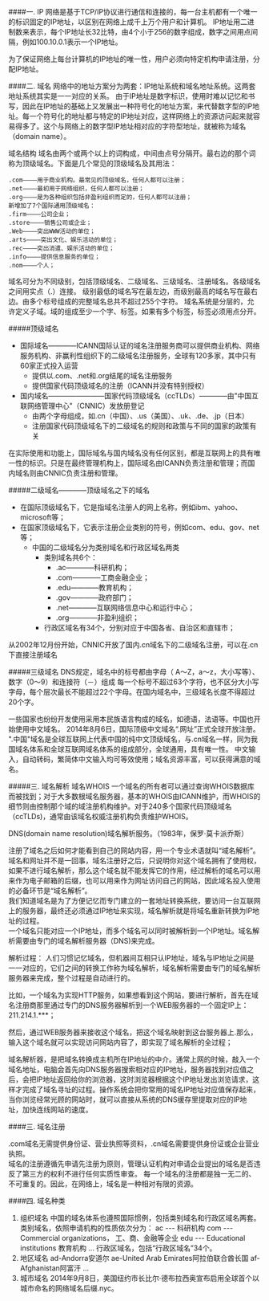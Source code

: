 ####一. IP
网络是基于TCP/IP协议进行通信和连接的，每一台主机都有一个唯一的标识固定的IP地址，以区别在网络上成千上万个用户和计算机。
IP地址用二进制数来表示，每个IP地址长32比特，由4个小于256的数字组成，数字之间用点间隔，例如100.10.0.1表示一个IP地址。

为了保证网络上每台计算机的IP地址的唯一性，用户必须向特定机构申请注册，分配IP地址。

####二. 域名
网络中的地址方案分为两套：IP地址系统和域名地址系统。这两套地址系统其实是一一对应的关系。
由于IP地址是数字标识，使用时难以记忆和书写，因此在IP地址的基础上又发展出一种符号化的地址方案，来代替数字型的IP地址。每一个符号化的地址都与特定的IP地址对应，这样网络上的资源访问起来就容易得多了。这个与网络上的数字型IP地址相对应的字符型地址，就被称为域名（domain name）。

域名结构
域名由两个或两个以上的词构成，中间由点号分隔开。最右边的那个词称为顶级域名。下面是几个常见的顶级域名及其用法：

    .com————用于商业机构。最常见的顶级域名，任何人都可以注册；
    .net————最初用于网络组织，任何人都可以注册；
    .org————是为各种组织包括非盈利组织而定的，任何人都可以注册；
    新增加了7个国际通用顶级域名：
    .firm————公司企业；
    .store————销售公司或企业；
    .Web————突出WWW活动的单位；
    .arts————突出文化、娱乐活动的单位；
    .rec————突出消遣、娱乐活动的单位；
    .info————提供信息服务的单位；
    .nom————个人；

域名可分为不同级别，包括顶级域名、二级域名、三级域名、注册域名。各级域名之间用实点（.）连接。
级别最低的域名写在最左边，而级别最高的域名写在最右边。由多个标号组成的完整域名总共不超过255个字符。
域名系统是分层的，允许定义子域。域的组成至少一个字、标签。如果有多个标签，标签必须用点分开。

#####顶级域名
- 国际域名————ICANN国际认证的域名注册服务商可以提供商业机构、网络服务机构、非赢利性组织下的二级域名注册服务，全球有120多家，其中只有60家正式投入运营
    + 提供以.com、.net和.org结尾的域名注册服务
    + 提供国家代码顶级域名的注册（ICANN并没有特别授权）
- 国内域名————————国家代码顶级域名（ccTLDs）————由"中国互联网络管理中心"（CNNIC）发放册登记
    + 由两个字母组成，如.cn（中国）、.us（美国）、.uk、.de、.jp（日本）
    + 注册国家代码顶级域名下的二级域名的规则和政策与不同的国家的政策有关

在实际使用和功能上，国际域名与国内域名没有任何区别，都是互联网上的具有唯一性的标识。只是在最终管理机构上，国际域名由ICANN负责注册和管理；而国内域名则由CNNIC负责注册和管理。

#####二级域名————顶级域名之下的域名
- 在国际顶级域名下，它是指域名注册人的网上名称，例如ibm、yahoo、microsoft等；
- 在国家顶级域名下，它表示注册企业类别的符号，例如com、edu、gov、net等；
    + 中国的二级域名分为类别域名和行政区域名两类
        - 类别域名共6个：
            + .ac————科研机构；
            + .com————工商金融企业；
            + .edu————教育机构；
            + .gov————政府部门；
            + .net————互联网络信息中心和运行中心；
            + .org————非盈利组织；
        - 行政区域名有34个，分别对应于中国各省、自治区和直辖市；

从2002年12月份开始，CNNIC开放了国内.cn域名下的二级域名注册，可以在.cn下直接注册域名

#####三级域名
DNS规定，域名中的标号都由字母（ A～Z，a～z，大小写等）、数字（0～9）和连接符（－）组成
每一个标号不超过63个字符，也不区分大小写字母，每个层次最长不能超过22个字母。在国内域名中，三级域名长度不得超过20个字。

一些国家也纷纷开发使用采用本民族语言构成的域名，如德语，法语等。中国也开始使用中文域名。
2014年8月6日，国际顶级中文域名“.网址”正式全球开放注册。
".中国"域名是全球互联网上代表中国的纯中文顶级域名，与.cn域名一样，同为我国域名体系和全球互联网域名体系的组成部分，全球通用，具有唯一性。
中文输入，自动转码，繁简体中文输入均可等效使用；域名资源丰富，可以获得满意的域名。

#####三. 域名解析
域名WHOIS
一个域名的所有者可以通过查询WHOIS数据库而被找到；对于大多数根域名服务器，基本的WHOIS由ICANN维护，而WHOIS的细节则由控制那个域的域注册机构维护。对于240多个国家代码顶级域名（ccTLDs)，通常由该域名权威注册机构负责维护WHOIS。

DNS(domain name resolution)域名解析服务。（1983年，保罗·莫卡派乔斯）

注册了域名之后如何才能看到自己的网站内容，用一个专业术语就叫“域名解析”。
域名和网址并不是一回事，域名注册好之后，只说明你对这个域名拥有了使用权，如果不进行域名解析，那么这个域名就不能发挥它的作用，经过解析的域名可以用来作为电子邮箱的后缀，也可以用来作为网址访问自己的网站，因此域名投入使用的必备环节是“域名解析”。  
我们知道域名是为了方便记忆而专门建立的一套地址转换系统，要访问一台互联网上的服务器，最终还必须通过IP地址来实现，域名解析就是将域名重新转换为IP地址的过程。  
一个域名只能对应一个IP地址，而多个域名可以同时被解析到一个IP地址。域名解析需要由专门的域名解析服务器（DNS)来完成。  

解析过程：
人们习惯记忆域名，但机器间互相只认IP地址，域名与IP地址之间是一一对应的，它们之间的转换工作称为域名解析，域名解析需要由专门的域名解析服务器来完成，整个过程是自动进行的。

比如，一个域名为实现HTTP服务，如果想看到这个网站，要进行解析，首先在域名注册商那里通过专门的DNS服务器解析到一个WEB服务器的一个固定IP上：211.214.1.***；  

然后，通过WEB服务器来接收这个域名，把这个域名映射到这台服务器上.那么，输入这个域名就可以实现访问网站内容了，即实现了域名解析的全过程；  

域名解析器，是把域名转换成主机所在IP地址的中介。通常上网的时候，敲入一个域名地址，电脑会首先向DNS服务器搜索相对应的IP地址，服务器找到对应值之后，会把IP地址返回给你的浏览器，这时浏览器根据这个IP地址发出浏览请求，这样才完成了域名寻址的过程。操作系统会把你常用的域名IP地址对应值保存起来，当你浏览经常光顾的网站时，就可以直接从系统的DNS缓存里提取对应的IP地址，加快连线网站的速度。

####三. 域名注册

.com域名无需提供身份证、营业执照等资料，.cn域名需要提供身份证或企业营业执照。  
域名的注册遵循先申请先注册为原则，管理认证机构对申请企业提出的域名是否违反了第三方的权利不进行任何实质性审查。
每一个域名的注册都是独一无二的、不可重复的。因此，在网络上，域名是一种相对有限的资源。

####四. 域名种类
1. 组织域名
中国的域名体系也遵照国际惯例，包括类别域名和行政区域名两套。
类别域名，依照申请机构的性质依次分为：
ac --- 科研机构
com --- Commercial organizations， 工、商、金融等企业
edu --- Educational institutions 教育机构
...
行政区域名，包括“行政区域名”34个。
2. 地区域名
ad-Andorra安道尔
ae-United Arab Emirates阿拉伯联合酋长国
af-Afghanistan阿富汗
...
3. 城市域名
2014年9月8日，美国纽约市长比尔·德布拉西奥宣布启用全球首个以城市命名的网络域名后缀.nyc。
